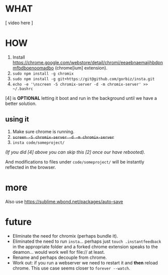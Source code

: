 # WHAT #
[ video here ]

# HOW #
1. Install https://chrome.google.com/webstore/detail/chromi/eeaebnaemaijhbdpnmfbdboenoomadbo (chrome[ium] extension).
2. `sudo npm install -g chromix`
3. `sudo npm install -g git+https://git@github.com/gorbiz/insta.git`
4. `echo -e '\nscreen -S chromix-server -d -m chromix-server' >> ~/.bashrc`

[4] is **OPTIONAL** letting it boot and run in the background until we have a better solution.

## using it ##
1. Make sure chrome is running.
2. ~~`screen -S chromix-server -d -m chromix-server`~~
3. `insta code/someproject/`

*(If you did [4] above you can skip this [2] once our have rebooted).*

And modifications to files under `code/someproject/` will be instantly reflected in the browser.

# more #
Also use https://sublime.wbond.net/packages/auto-save

# future #
 - Eliminate the need for chromix (perhaps bundle it).
 - Eliminated the need to run `insta`... perhaps just `touch .instantfeedback` in the appropriate folder and a forked chrome extension speaks to the deamon... would work well for file:// at least.
 - Rename and perhaps decouple from chrome.
 - Work out: if you run a webserver we need to restart it and **then** reload chrome. This use case seems closer to `forever --watch`.